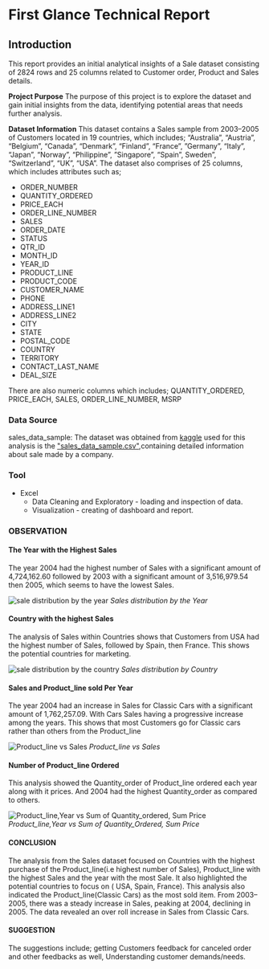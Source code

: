 # First Glance Technical Report

## Introduction

This report provides an initial analytical insights of a Sale dataset consisting of 2824 rows and 25 columns related to Customer order, Product and Sales details.

**Project Purpose**
The purpose of this project is to explore the dataset and gain initial insights from the data, identifying potential areas that needs further analysis.

**Dataset Information**
This dataset contains a Sales sample from 2003–2005 of Customers located in 19 countries, which includes; “Australia”, “Austria”, “Belgium”, “Canada”, “Denmark”,
“Finland”, “France”, ”Germany”, “Italy”, “Japan”, “Norway”, “Philippine”, ”Singapore”, “Spain”, Sweden”, “Switzerland”, “UK”, “USA”.
The dataset also comprises of 25 columns, which includes attributes such as;
* ORDER_NUMBER
* QUANTITY_ORDERED
* PRICE_EACH
* ORDER_LINE_NUMBER
* SALES
* ORDER_DATE
* STATUS
* QTR_ID
* MONTH_ID
* YEAR_ID
* PRODUCT_LINE
* PRODUCT_CODE
* CUSTOMER_NAME
* PHONE
* ADDRESS_LINE1
* ADDRESS_LINE2
* CITY
* STATE
* POSTAL_CODE
* COUNTRY
* TERRITORY
* CONTACT_LAST_NAME
* DEAL_SIZE
  
There are also numeric columns which includes; QUANTITY_ORDERED, PRICE_EACH, SALES, ORDER_LINE_NUMBER, MSRP

### Data Source
sales_data_sample: The dataset was obtained from [kaggle](https://www.kaggle.com/datasets/kyanyoga/sample-sales-data) used for this analysis is the ["sales_data_sample.csv"](https://www.kaggle.com/datasets/kyanyoga/sample-sales-data),containing detailed 
information about sale made by a company.

### Tool
* Excel
  * Data Cleaning and Exploratory - loading and inspection of data.
  * Visualization - creating of dashboard and report.
    


### OBSERVATION

#### The Year with the Highest Sales
The year 2004 had the highest number of Sales with a significant amount of 4,724,162.60 followed by 2003 with a significant amount of 3,516,979.54 then 2005, which seems to have the lowest Sales.

![sale distribution by the year](https://github.com/Kamilah8/hng-task-zero/assets/66366192/8d5e05ff-68b1-4b19-8351-1fc858d5dd7e)
*Sales distribution by the Year*



#### Country with the highest Sales
The analysis of Sales within Countries shows that Customers from USA had the highest number of Sales, followed by Spain, then France. This shows the potential countries for marketing.

![sale distribution by the country](https://github.com/Kamilah8/hng-task-zero/assets/66366192/46308275-eb5a-47e2-aa41-8907796099d7)
*Sales distribution by Country*



#### Sales and Product_line sold Per Year
The year 2004 had an increase in Sales for Classic Cars with a significant amount of 1,762,257.09. With Cars Sales having a progressive increase among the years. This shows that most Customers go for Classic cars rather than others from the Product_line

![Product_line vs Sales](https://github.com/Kamilah8/hng-task-zero/assets/66366192/0d3c2e1b-6ad9-4143-b7cf-8b96fb823465)
*Product_line vs Sales*



#### Number of Product_line Ordered
This analysis showed the Quantity_order of Product_line ordered each year along with it prices. And 2004 had the highest Quantity_order as compared to others.

![Product_line,Year vs Sum of Quantity_ordered, Sum Price](https://github.com/Kamilah8/hng-task-zero/assets/66366192/9f04ead1-db4b-45b6-a435-abddcdabffbd)
*Product_line,Year vs Sum of Quantity_Ordered, Sum Price*



#### CONCLUSION
The analysis from the Sales dataset focused on Countries with the highest purchase of the Product_line(i.e highest number of Sales), Product_line with the highest Sales and the year with the most Sale. It also highlighted the potential countries to focus on ( USA, Spain, France). This analysis also indicated the Product_line(Classic Cars) as the most sold item. From 2003–2005, there was a steady increase in Sales, peaking at 2004, declining in 2005. The data revealed an over roll increase in Sales from Classic Cars.

#### SUGGESTION
The suggestions include; getting Customers feedback for canceled order and other feedbacks as well, Understanding customer demands/needs.





